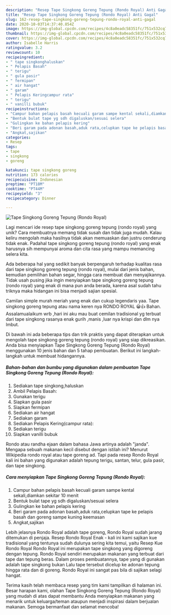 ```yaml
---
description: "Resep Tape Singkong Goreng Tepung (Rondo Royal) Anti Gagal"
title: "Resep Tape Singkong Goreng Tepung (Rondo Royal) Anti Gagal"
slug: 162-resep-tape-singkong-goreng-tepung-rondo-royal-anti-gagal
date: 2020-10-03T14:37:40.854Z
image: https://img-global.cpcdn.com/recipes/4c8a0eadc58351fc/751x532cq70/tape-singkong-goreng-tepung-rondo-royal-foto-resep-utama.jpg
thumbnail: https://img-global.cpcdn.com/recipes/4c8a0eadc58351fc/751x532cq70/tape-singkong-goreng-tepung-rondo-royal-foto-resep-utama.jpg
cover: https://img-global.cpcdn.com/recipes/4c8a0eadc58351fc/751x532cq70/tape-singkong-goreng-tepung-rondo-royal-foto-resep-utama.jpg
author: Isabelle Harris
ratingvalue: 3.2
reviewcount: 10
recipeingredient:
- " tape singkonghaluskan"
- " Pelapis Basah"
- " terigu"
- " gula pasir"
- " fermipan"
- " air hangat"
- " garam"
- " Pelapis Keringcampur rata"
- " terigu"
- " vanilli bubuk"
recipeinstructions:
- "Campur bahan pelapis basah kecuali garam sampe kental sekali,diamkan sekitar 10 menit"
- "Bentuk bulat tape yg sdh digaluskan/sesuai selera"
- "Gulingkan ke bahan pelapis kering"
- "Beri garam pada adonan basah,aduk rata,celupkan tape ke pelapis basah dan goreng sampe kuning keemasan"
- "Angkat,sajikan"
categories:
- Resep
tags:
- tape
- singkong
- goreng

katakunci: tape singkong goreng 
nutrition: 173 calories
recipecuisine: Indonesian
preptime: "PT18M"
cooktime: "PT44M"
recipeyield: "3"
recipecategory: Dinner

---
```



![Tape Singkong Goreng Tepung (Rondo Royal)](https://img-global.cpcdn.com/recipes/4c8a0eadc58351fc/751x532cq70/tape-singkong-goreng-tepung-rondo-royal-foto-resep-utama.jpg)

Lagi mencari ide resep tape singkong goreng tepung (rondo royal) yang unik? Cara membuatnya memang tidak susah dan tidak juga mudah. Kalau keliru mengolah maka hasilnya tidak akan memuaskan dan justru cenderung tidak enak. Padahal tape singkong goreng tepung (rondo royal) yang enak harusnya sih mempunyai aroma dan cita rasa yang mampu memancing selera kita.

Ada beberapa hal yang sedikit banyak berpengaruh terhadap kualitas rasa dari tape singkong goreng tepung (rondo royal), mulai dari jenis bahan, kemudian pemilihan bahan segar, hingga cara membuat dan menyajikannya. Tidak usah pusing jika ingin menyiapkan tape singkong goreng tepung (rondo royal) yang enak di mana pun anda berada, karena asal sudah tahu triknya maka hidangan ini bisa menjadi sajian spesial.

Camilan simple murah meriah yang enak dan cukup legendaris yaa. Tape singkong goreng tepung atau nama keren nya RONDO ROYAL 😀👍 Bahan. Assalamualaikum wrb ,hari ini aku mau buat cemilan tradisional yg terbuat dari tape singkong rasanya enak gurih ,manis ,luar nya krispi dan dlm nya lmbut.


Di bawah ini ada beberapa tips dan trik praktis yang dapat diterapkan untuk mengolah tape singkong goreng tepung (rondo royal) yang siap dikreasikan. Anda bisa menyiapkan Tape Singkong Goreng Tepung (Rondo Royal) menggunakan 10 jenis bahan dan 5 tahap pembuatan. Berikut ini langkah-langkah untuk membuat hidangannya.

<!--inarticleads1-->

##### Bahan-bahan dan bumbu yang digunakan dalam pembuatan Tape Singkong Goreng Tepung (Rondo Royal):

1. Sediakan  tape singkong,haluskan
1. Ambil  Pelapis Basah:
1. Gunakan  terigu
1. Siapkan  gula pasir
1. Siapkan  fermipan
1. Sediakan  air hangat
1. Sediakan  garam
1. Sediakan  Pelapis Kering(campur rata):
1. Sediakan  terigu
1. Siapkan  vanilli bubuk


Rondo atau randha ejaan dalam bahasa Jawa artinya adalah &#34;janda&#34;. Mengapa sebuah makanan kecil disebut dengan istilah ini? Menurut Wikipedia rondo royal atau tape goreng ad. Tapi pada resep Rondo Royal kali ini bahan yang digunakan adalah tepung terigu, santan, telur, gula pasir, dan tape singkong. 

<!--inarticleads2-->

##### Cara menyiapkan Tape Singkong Goreng Tepung (Rondo Royal):

1. Campur bahan pelapis basah kecuali garam sampe kental sekali,diamkan sekitar 10 menit
1. Bentuk bulat tape yg sdh digaluskan/sesuai selera
1. Gulingkan ke bahan pelapis kering
1. Beri garam pada adonan basah,aduk rata,celupkan tape ke pelapis basah dan goreng sampe kuning keemasan
1. Angkat,sajikan


Lebih jelasnya Rondo Royal adalah tape goreng, Rondo Royal sudah jarang ditemukan di penjaja. Resep Rondo Royal Enak - kali ini kami sajikan kue tradisional yang tentunya sudah dulunya sering kita temui, yaitu Resep Kue Rondo Royal Rondo Royal ini merupakan tape singkong yang digoreng dengan tepung. Rondo Royal sendiri merupakan makanan yang terbuat dari tape dan tepung beras. Dalam proses pembuatannya, tape yang di gunakan adalah tape singkong bukan Lalu tape tersebut dicelup ke adonan tepung hingga rata dan di goreng. Rondo Royal ini sangat pas bila di sajikan selagi hangat. 

Terima kasih telah membaca resep yang tim kami tampilkan di halaman ini. Besar harapan kami, olahan Tape Singkong Goreng Tepung (Rondo Royal) yang mudah di atas dapat membantu Anda menyiapkan makanan yang menarik untuk keluarga/teman ataupun menjadi inspirasi dalam berjualan makanan. Semoga bermanfaat dan selamat mencoba!
